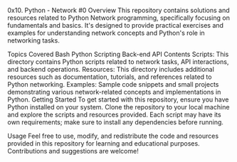 0x10. Python - Network #0
Overview
This repository contains solutions and resources related to Python Network programming, specifically focusing on fundamentals and basics. It's designed to provide practical exercises and examples for understanding network concepts and Python's role in networking tasks.

Topics Covered
Bash
Python
Scripting
Back-end
API
Contents
Scripts: This directory contains Python scripts related to network tasks, API interactions, and backend operations.
Resources: This directory includes additional resources such as documentation, tutorials, and references related to Python networking.
Examples: Sample code snippets and small projects demonstrating various network-related concepts and implementations in Python.
Getting Started
To get started with this repository, ensure you have Python installed on your system. Clone the repository to your local machine and explore the scripts and resources provided. Each script may have its own requirements; make sure to install any dependencies before running.

Usage
Feel free to use, modify, and redistribute the code and resources provided in this repository for learning and educational purposes. Contributions and suggestions are welcome!

